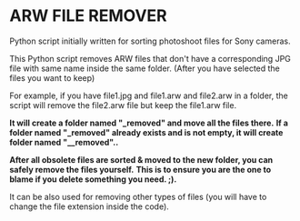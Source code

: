 # ARW FILE REMOVER
Python script initially written for sorting photoshoot files for Sony cameras.

This Python script removes ARW files that don't have a corresponding JPG file with same name inside the same folder.
(After you have selected the files you want to keep)

For example, if you have file1.jpg and file1.arw and file2.arw in a folder, the script will remove the file2.arw file but keep the file1.arw file.

**It will create a folder named "_removed" and move all the files there.**
**If a folder named "_removed" already exists and is not empty, it will create folder named "__removed"..**

**After all obsolete files are sorted & moved to the new folder, you can safely remove the files yourself.**
**This is to ensure you are the one to blame if you delete something you need. ;).**

It can be also used for removing other types of files (you will have to change the file extension inside the code).
